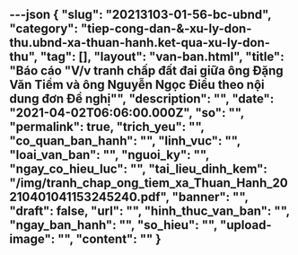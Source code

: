 ---json
{
    "slug": "20213103-01-56-bc-ubnd",
    "category": "tiep-cong-dan-&-xu-ly-don-thu.ubnd-xa-thuan-hanh.ket-qua-xu-ly-don-thu",
    "tag": [],
    "layout": "van-ban.html",
    "title": "Báo cáo \"V/v tranh chấp đất đai giữa ông Đặng Văn Tiềm và ông Nguyễn Ngọc Điều theo nội dung đơn Đề nghị\"",
    "description": "",
    "date": "2021-04-02T06:06:00.000Z",
    "so": "",
    "permalink": true,
    "trich_yeu": "",
    "co_quan_ban_hanh": "",
    "linh_vuc": "",
    "loai_van_ban": "",
    "nguoi_ky": "",
    "ngay_co_hieu_luc": "",
    "tai_lieu_dinh_kem": "/img/tranh_chap_ong_tiem_xa_Thuan_Hanh_20210401041153245240.pdf",
    "banner": "",
    "draft": false,
    "url": "",
    "hinh_thuc_van_ban": "",
    "ngay_ban_hanh": "",
    "so_hieu": "",
    "upload-image": "",
    "__content__": ""
}
---
